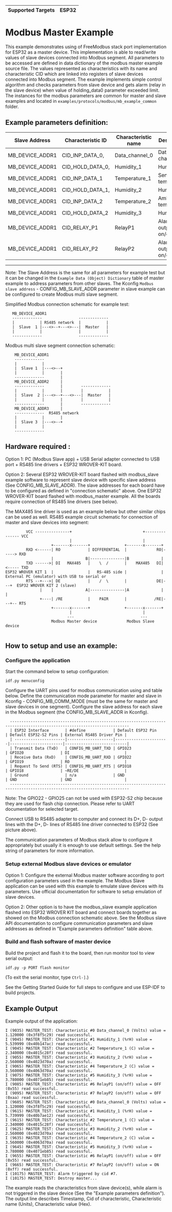 | Supported Targets | ESP32 |
| ----------------- | ----- |

# Modbus Master Example

This example demonstrates using of FreeModbus stack port implementation for ESP32 as a master device. 
This implementation is able to read/write values of slave devices connected into Modbus segment. All parameters to be accessed are defined in data dictionary of the modbus master example source file.
The values represented as characteristics with its name and characteristic CID which are linked into registers of slave devices connected into Modbus segment. 
The example implements simple control algorithm and checks parameters from slave device and gets alarm (relay in the slave device) when value of holding_data0 parameter exceeded limit.
The instances for the modbus parameters are common for master and slave examples and located in `examples/protocols/modbus/mb_example_common` folder.

Example parameters definition:
--------------------------------------------------------------------------------------------------
| Slave Address       | Characteristic ID    | Characteristic name  | Description                |
|---------------------|----------------------|----------------------|----------------------------|
| MB_DEVICE_ADDR1     | CID_INP_DATA_0,      | Data_channel_0       | Data channel 1             |
| MB_DEVICE_ADDR1     | CID_HOLD_DATA_0,     | Humidity_1           | Humidity 1                 |
| MB_DEVICE_ADDR1     | CID_INP_DATA_1       | Temperature_1        | Sensor temperature         |
| MB_DEVICE_ADDR1     | CID_HOLD_DATA_1,     | Humidity_2           | Humidity 2                 |
| MB_DEVICE_ADDR1     | CID_INP_DATA_2       | Temperature_2        | Ambient temperature        |
| MB_DEVICE_ADDR1     | CID_HOLD_DATA_2      | Humidity_3           | Humidity 3                 |
| MB_DEVICE_ADDR1     | CID_RELAY_P1         | RelayP1              | Alarm Relay outputs on/off |
| MB_DEVICE_ADDR1     | CID_RELAY_P2         | RelayP2              | Alarm Relay outputs on/off |
--------------------------------------------------------------------------------------------------
Note: The Slave Address is the same for all parameters for example test but it can be changed in the ```Example Data (Object) Dictionary``` table of master example to address parameters from other slaves.
The Kconfig ```Modbus slave address``` - CONFIG_MB_SLAVE_ADDR parameter in slave example can be configured to create Modbus multi slave segment.

Simplified Modbus connection schematic for example test:
 ```
    MB_DEVICE_ADDR1
    -------------                -------------
    |           | RS485 network  |           |
    |  Slave  1 |---<>--+---<>---|  Master   |
    |           |                |           |
    -------------                -------------
```
Modbus multi slave segment connection schematic:
```
    MB_DEVICE_ADDR1
    -------------
    |           |   
    |  Slave 1  |---<>--+
    |           |       |
    -------------       |
    MB_DEVICE_ADDR2     |
    -------------       |        -------------
    |           |       |        |           |
    |  Slave  2 |---<>--+---<>---|  Master   |
    |           |       |        |           |
    -------------       |        -------------
    MB_DEVICE_ADDR3     |
    -------------  RS485 network
    |           |       |
    |  Slave 3  |---<>--+
    |           |
    -------------
```

## Hardware required :
Option 1:
PC (Modbus Slave app) + USB Serial adapter connected to USB port + RS485 line drivers + ESP32 WROVER-KIT board. 

Option 2:
Several ESP32 WROVER-KIT board flashed with modbus_slave example software to represent slave device with specific slave address (See CONFIG_MB_SLAVE_ADDR). The slave addresses for each board have to be configured as defined in "connection schematic" above.
One ESP32 WROVER-KIT board flashed with modbus_master example. All the boards require connection of RS485 line drivers (see below).

The MAX485 line driver is used as an example below but other similar chips can be used as well.
RS485 example circuit schematic for connection of master and slave devices into segment:
```
         VCC ---------------+                               +--------------- VCC
                            |                               |
                    +-------x-------+               +-------x-------+
         RXD <------| RO            | DIFFERENTIAL  |             RO|-----> RXD
                    |              B|---------------|B              |
         TXD ------>| DI   MAX485   |    \  /       |    MAX485   DI|<----- TXD
ESP32 WROVER KIT 1  |               |   RS-485 side |               |      External PC (emulator) with USB to serial or
         RTS --+--->| DE            |    /  \       |             DE|---+  ESP32 WROVER KIT 2 (slave)     
               |    |              A|---------------|A              |   |
               +----| /RE           |    PAIR       |            /RE|---+-- RTS
                    +-------x-------+               +-------x-------+
                            |                               |
                           ---                             --- 
                    Modbus Master device             Modbus Slave device
                           
```

## How to setup and use an example:

### Configure the application
Start the command below to setup configuration:
```
idf.py menuconfig
```
Configure the UART pins used for modbus communication using and table below.
Define the communication mode parameter for master and slave in Kconfig - CONFIG_MB_COMM_MODE (must be the same for master and slave devices in one segment).
Configure the slave address for each slave in the Modbus segment (the CONFIG_MB_SLAVE_ADDR in Kconfig).
```
  --------------------------------------------------------------------------------------------------------------------------
  | ESP32 Interface       | #define            | Default ESP32 Pin     | Default ESP32-S2 Pins | External RS485 Driver Pin |
  | ----------------------|--------------------|-----------------------|-----------------------|---------------------------|
  | Transmit Data (TxD)   | CONFIG_MB_UART_TXD | GPIO23                | GPIO20                | DI                        |
  | Receive Data (RxD)    | CONFIG_MB_UART_RXD | GPIO22                | GPIO19                | RO                        |
  | Request To Send (RTS) | CONFIG_MB_UART_RTS | GPIO18                | GPIO18                | ~RE/DE                    |
  | Ground                | n/a                | GND                   | GND                   | GND                       |
  --------------------------------------------------------------------------------------------------------------------------
```
Note: The GPIO22 - GPIO25 can not be used with ESP32-S2 chip because they are used for flash chip connection. Please refer to UART documentation for selected target.

Connect USB to RS485 adapter to computer and connect its D+, D- output lines with the D+, D- lines of RS485 line driver connected to ESP32 (See picture above).

The communication parameters of Modbus stack allow to configure it appropriately but usually it is enough to use default settings.
See the help string of parameters for more information.

### Setup external Modbus slave devices or emulator
Option 1:
Configure the external Modbus master software according to port configuration parameters used in the example. The Modbus Slave application can be used with this example to emulate slave devices with its parameters. Use official documentation for software to setup emulation of slave devices.

Option 2:
Other option is to have the modbus_slave example application flashed into ESP32 WROVER KIT board and connect boards together as showed on the Modbus connection schematic above. See the Modbus slave API documentation to configure communication parameters and slave addresses as defined in "Example parameters definition" table above.

### Build and flash software of master device
Build the project and flash it to the board, then run monitor tool to view serial output:
```
idf.py -p PORT flash monitor
```

(To exit the serial monitor, type ``Ctrl-]``.)

See the Getting Started Guide for full steps to configure and use ESP-IDF to build projects.

## Example Output
Example output of the application:
```
I (9035) MASTER_TEST: Characteristic #0 Data_channel_0 (Volts) value = 1.120000 (0x3f8f5c29) read successful.
I (9045) MASTER_TEST: Characteristic #1 Humidity_1 (%rH) value = 5.539999 (0x40b147ac) read successful.
I (9045) MASTER_TEST: Characteristic #2 Temperature_1 (C) value = 2.340000 (0x4015c28f) read successful.
I (9055) MASTER_TEST: Characteristic #3 Humidity_2 (%rH) value = 2.560000 (0x4023d70a) read successful.
I (9065) MASTER_TEST: Characteristic #4 Temperature_2 (C) value = 3.560000 (0x4063d70a) read successful.
I (9075) MASTER_TEST: Characteristic #5 Humidity_3 (%rH) value = 3.780000 (0x4071eb85) read successful.
I (9085) MASTER_TEST: Characteristic #6 RelayP1 (on/off) value = OFF (0x55) read successful.
I (9095) MASTER_TEST: Characteristic #7 RelayP2 (on/off) value = OFF (0xaa) read successful.
I (9605) MASTER_TEST: Characteristic #0 Data_channel_0 (Volts) value = 1.120000 (0x3f8f5c29) read successful.
I (9615) MASTER_TEST: Characteristic #1 Humidity_1 (%rH) value = 5.739999 (0x40b7ae12) read successful.
I (9615) MASTER_TEST: Characteristic #2 Temperature_1 (C) value = 2.340000 (0x4015c28f) read successful.
I (9625) MASTER_TEST: Characteristic #3 Humidity_2 (%rH) value = 2.560000 (0x4023d70a) read successful.
I (9635) MASTER_TEST: Characteristic #4 Temperature_2 (C) value = 3.560000 (0x4063d70a) read successful.
I (9645) MASTER_TEST: Characteristic #5 Humidity_3 (%rH) value = 3.780000 (0x4071eb85) read successful.
I (9655) MASTER_TEST: Characteristic #6 RelayP1 (on/off) value = OFF (0x55) read successful.
I (9665) MASTER_TEST: Characteristic #7 RelayP2 (on/off) value = ON (0xff) read successful.
I (10175) MASTER_TEST: Alarm triggered by cid #7.
I (10175) MASTER_TEST: Destroy master...

```
The example reads the characteristics from slave device(s), while alarm is not triggered in the slave device (See the "Example parameters definition"). The output line describes Timestamp, Cid of characteristic, Characteristic name (Units), Characteristic value (Hex).

